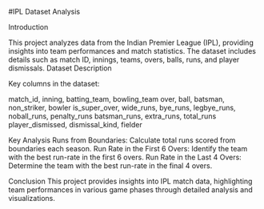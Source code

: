 #IPL Dataset Analysis

Introduction

This project analyzes data from the Indian Premier League (IPL), providing insights into team performances and match statistics. The dataset includes details such as match ID, innings, teams, overs, balls, runs, and player dismissals.
Dataset Description

Key columns in the dataset:

match_id, inning, batting_team, bowling_team
over, ball, batsman, non_striker, bowler
is_super_over, wide_runs, bye_runs, legbye_runs, noball_runs, penalty_runs
batsman_runs, extra_runs, total_runs
player_dismissed, dismissal_kind, fielder

Key Analysis
Runs from Boundaries: Calculate total runs scored from boundaries each season.
Run Rate in the First 6 Overs: Identify the team with the best run-rate in the first 6 overs.
Run Rate in the Last 4 Overs: Determine the team with the best run-rate in the final 4 overs.


Conclusion
This project provides insights into IPL match data, highlighting team performances in various game phases through detailed analysis and visualizations.
